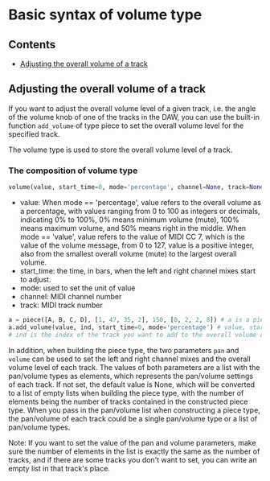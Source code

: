 # Basic syntax of volume type



## Contents

- [Adjusting the overall volume of a track](#adjusting-the-overall-volume-of-a-track)



## Adjusting the overall volume of a track

If you want to adjust the overall volume level of a given track, i.e. the angle of the volume knob of one of the tracks in the DAW, you can use the built-in function `add_volume` of type piece to set the overall volume level for the specified track.  

The volume type is used to store the overall volume level of a track.



### The composition of volume type

```python
volume(value, start_time=0, mode='percentage', channel=None, track=None)
```

- value: When mode == 'percentage', value refers to the overall volume as a percentage, with values ranging from 0 to 100 as integers or decimals, indicating 0% to 100%, 0% means minimum volume (mute), 100% means maximum volume, and 50% means right in the middle. When mode == 'value', value refers to the value of MIDI CC 7, which is the value of the volume message, from 0 to 127, value is a positive integer, also from the smallest overall volume (mute) to the largest overall volume.
- start_time: the time, in bars, when the left and right channel mixes start to adjust.
- mode: used to set the unit of value
- channel: MIDI channel number
- track: MIDI track number

```python
a = piece([A, B, C, D], [1, 47, 35, 2], 150, [0, 2, 2, 8]) # a is a piece type
a.add_volume(value, ind, start_time=0, mode='percentage') # value, start_time, mode are all construction parameters for the volume type,
# ind is the index of the track you want to add to the overall volume adjustment, with 0 as the first track
```

In addition, when building the piece type, the two parameters `pan` and `volume` can be used to set the left and right channel mixes and the overall volume level of each track. The values of both parameters are a list with the pan/volume types as elements, which represents the pan/volume settings of each track. If not set, the default value is None, which will be converted to a list of empty lists when building the piece type, with the number of elements being the number of tracks contained in the constructed piece type. When you pass in the pan/volume list when constructing a piece type, the pan/volume of each track could be a single pan/volume type or a list of pan/volume types.

Note: If you want to set the value of the pan and volume parameters, make sure the number of elements in the list is exactly the same as the number of tracks, and if there are some tracks you don't want to set, you can write an empty list in that track's place.

